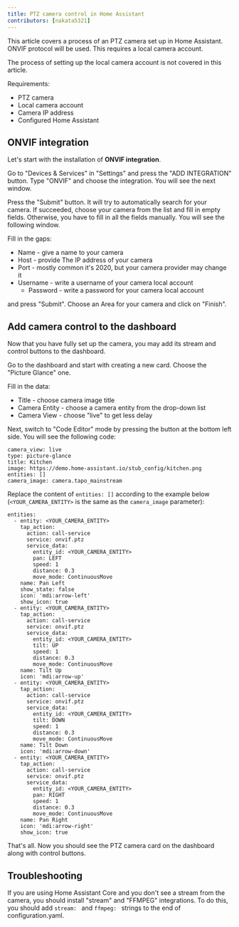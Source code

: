 ```yaml
---
title: PTZ camera control in Home Assistant
contributors: [nakata5321]
---
```


This article covers a process of an PTZ camera set up in Home Assistant. 
ONVIF protocol will be used. This requires a local camera account.

<robo-wiki-note type="warning">
The process of setting up the local camera account is not covered in this article.
</robo-wiki-note>

Requirements:
- PTZ camera
- Local camera account
- Camera IP address
- Configured Home Assistant

## ONVIF integration

Let's start with the installation of **ONVIF integration**. 

Go to "Devices & Services" in "Settings" and press the "ADD INTEGRATION" button.
Type "ONVIF" and choose the integration. You will see the next window.

 <robo-wiki-picture src="home-assistant/onvifsetup.jpg" />

Press the "Submit" button. It will try to automatically search for your camera. If succeeded, 
choose your camera from the list and fill in empty fields. 
Otherwise, you have to fill in all the fields manually. You will see the following window.

 <robo-wiki-picture src="home-assistant/onvifconfig.jpg" />

Fill in the gaps:
- Name - give a name to your camera
- Host - provide The IP address of your camera
- Port - mostly common it's 2020, but your camera provider may change it
- Username - write a username of your camera local account
  - Password - write a password for your camera local account

and press "Submit". Choose an Area for your camera and click on "Finish".

## Add camera control to the dashboard

Now that you have fully set up the camera, you may add its stream and control buttons to the dashboard.

Go to the dashboard and start with creating a new card. Choose the "Picture Glance" one.

 <robo-wiki-picture src="home-assistant/glance.jpg" />

Fill in the data:
- Title - choose camera image title
- Camera Entity - choose a camera entity from the drop-down list
- Camera View - choose "live" to get less delay

Next, switch to "Code Editor" mode by pressing the button at the bottom left side. You will see the following code:
```shell
camera_view: live
type: picture-glance
title: Kitchen
image: https://demo.home-assistant.io/stub_config/kitchen.png
entities: []
camera_image: camera.tapo_mainstream
```

Replace the content of `entities: []` according to the example below (`<YOUR_CAMERA_ENTITY>` is the same as the `camera_image` parameter):

<code-helper copy>

```
entities:
  - entity: <YOUR_CAMERA_ENTITY>
    tap_action:
      action: call-service
      service: onvif.ptz
      service_data:
        entity_id: <YOUR_CAMERA_ENTITY>
        pan: LEFT
        speed: 1
        distance: 0.3
        move_mode: ContinuousMove
    name: Pan Left
    show_state: false
    icon: 'mdi:arrow-left'
    show_icon: true
  - entity: <YOUR_CAMERA_ENTITY>
    tap_action:
      action: call-service
      service: onvif.ptz
      service_data:
        entity_id: <YOUR_CAMERA_ENTITY>
        tilt: UP
        speed: 1
        distance: 0.3
        move_mode: ContinuousMove
    name: Tilt Up
    icon: 'mdi:arrow-up'
  - entity: <YOUR_CAMERA_ENTITY>
    tap_action:
      action: call-service
      service: onvif.ptz
      service_data:
        entity_id: <YOUR_CAMERA_ENTITY>
        tilt: DOWN
        speed: 1
        distance: 0.3
        move_mode: ContinuousMove
    name: Tilt Down
    icon: 'mdi:arrow-down'
  - entity: <YOUR_CAMERA_ENTITY>
    tap_action:
      action: call-service
      service: onvif.ptz
      service_data:
        entity_id: <YOUR_CAMERA_ENTITY>
        pan: RIGHT
        speed: 1
        distance: 0.3
        move_mode: ContinuousMove
    name: Pan Right
    icon: 'mdi:arrow-right'
    show_icon: true
```

</code-helper>

That's all. Now you should see the PTZ camera card on the dashboard along with control buttons.

## Troubleshooting
If you are using Home Assistant Core and you don't see a stream from the camera, you should install "stream" and "FFMPEG" integrations. 
To do this, you should add `stream: `  and `ffmpeg: ` strings to the end of configuration.yaml.